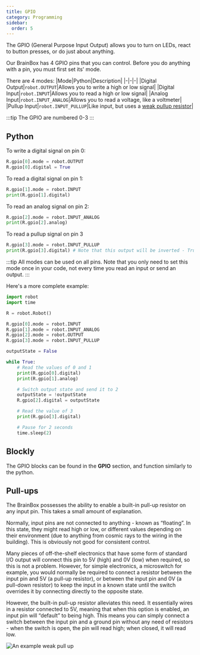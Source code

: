 ```yaml
---
title: GPIO
category: Programming
sidebar:
  order: 5
---
```

The GPIO (General Purpose Input Output) allows you to turn on LEDs, react to button presses, or do just about anything.

Our BrainBox has 4 GPIO pins that you can control. Before you do anything with a pin, you must first set its' mode.

There are 4 modes:
|Mode|Python|Description|
|-|-|-|
|Digital Output|`robot.OUTPUT`|Allows you to write a high or low signal|
|Digital Input|`robot.INPUT`|Allows you to read a high or low signal|
|Analog Input|`robot.INPUT_ANALOG`|Allows you to read a voltage, like a voltmeter|
|Pullup Input|`robot.INPUT_PULLUP`|Like input, but uses a [weak pullup resistor](#pull-ups)|

:::tip
The GPIO are numbered 0-3
:::

## Python

To write a digital signal on pin 0:

```python
R.gpio[0].mode = robot.OUTPUT
R.gpio[0].digital = True
```

To read a digital signal on pin 1:

```python
R.gpio[1].mode = robot.INPUT
print(R.gpio[1].digital)
```

To read an analog signal on pin 2:

```python
R.gpio[2].mode = robot.INPUT_ANALOG
print(R.gpio[2].analog)
```

To read a pullup signal on pin 3
```python
R.gpio[3].mode = robot.INPUT_PULLUP
print(R.gpio[3].digital) # Note that this output will be inverted - True when the connnection is open, and False when closed.
```

:::tip
All modes can be used on all pins. Note that you only need to set this mode once in your code, not every time you read an input or send an output.
:::

Here's a more complete example:

```python
import robot
import time

R = robot.Robot()

R.gpio[0].mode = robot.INPUT
R.gpio[1].mode = robot.INPUT_ANALOG
R.gpio[2].mode = robot.OUTPUT
R.gpio[3].mode = robot.INPUT_PULLUP

outputState = False

while True:
    # Read the values of 0 and 1
    print(R.gpio[0].digital)
    print(R.gpio[1].analog)

    # Switch output state and send it to 2
    outputState = !outputState
    R.gpio[2].digital = outputState

    # Read the value of 3
    print(R.gpio[3].digital)

    # Pause for 2 seconds
    time.sleep(2)
```

## Blockly

The GPIO blocks can be found in the **GPIO** section, and function similarly to the python.

## Pull-ups

The BrainBox possesses the ability to enable a built-in pull-up resistor on any input pin. This takes a small amount of explanation.

Normally, input pins are not connected to anything - known as “floating”. In this state, they might read high or low, or different values depending on their environment (due to anything from cosmic rays to the wiring in the building). This is obviously not good for consistent control.

Many pieces of off-the-shelf electronics that have some form of standard I/O output will connect this pin to 5V (high) and 0V (low) when required, so this is not a problem. However, for simple electronics, a microswitch for example, you would normally be required to connect a resistor between the input pin and 5V (a pull-up resistor), or between the input pin and 0V (a pull-down resistor) to keep the input in a known state until the switch overrides it by connecting directly to the opposite state.

However, the built-in pull-up resistor alleviates this need. It essentially wires in a resistor connected to 5V, meaning that when this option is enabled, an input pin will “default” to being high. This means you can simply connect a switch between the input pin and a ground pin without any need of resistors - when the switch is open, the pin will read high; when closed, it will read low.

![An example weak pull up](/images/capture.png)
